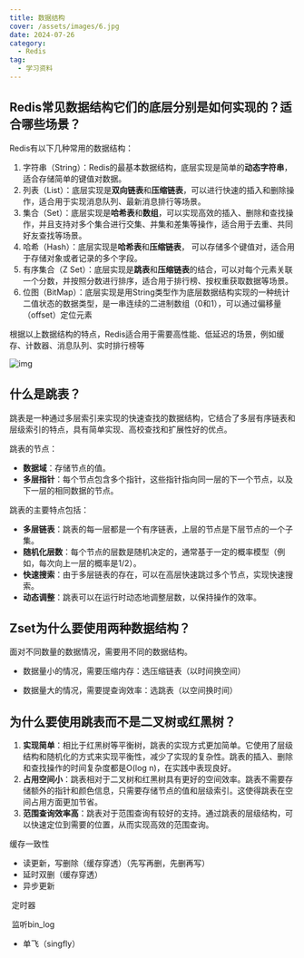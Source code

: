 ```yaml
---
title: 数据结构
cover: /assets/images/6.jpg
date: 2024-07-26
category:
  - Redis
tag:
  - 学习资料
---
```


<!-- more -->
## Redis常见数据结构它们的底层分别是如何实现的？适合哪些场景？

Redis有以下几种常用的数据结构：

1. 字符串（String）：Redis的最基本数据结构，底层实现是简单的**动态字符串**，适合存储简单的键值对数据。
2. 列表（List）：底层实现是**双向链表**和**压缩链表**，可以进行快速的插入和删除操作，适合用于实现消息队列、最新消息排行等场景。
3. 集合（Set）：底层实现是**哈希表**和**数组**，可以实现高效的插入、删除和查找操作，并且支持对多个集合进行交集、并集和差集等操作，适合用于去重、共同好友查找等场景。
4. 哈希（Hash）：底层实现是**哈希表**和**压缩链表**， 可以存储多个键值对，适合用于存储对象或者记录的多个字段。
5. 有序集合（Z Set）：底层实现是**跳表**和**压缩链表**的结合，可以对每个元素关联一个分数，并按照分数进行排序，适合用于排行榜、按权重获取数据等场景。
6. 位图（BitMap）：底层实现是用String类型作为底层数据结构实现的一种统计二值状态的数据类型，是一串连续的二进制数组（0和1），可以通过偏移量（offset）定位元素

根据以上数据结构的特点，Redis适合用于需要高性能、低延迟的场景，例如缓存、计数器、消息队列、实时排行榜等

![img](\assets\9fa26a74965efbf0f56b707a03bb9b7f-20230309232459468.png)

## 什么是跳表？

​	跳表是一种通过多层索引来实现的快速查找的数据结构，它结合了多层有序链表和层级索引的特点，具有简单实现、高校查找和扩展性好的优点。

跳表的节点：

- **数据域**：存储节点的值。
- **多层指针**：每个节点包含多个指针，这些指针指向同一层的下一个节点，以及下一层的相同数据的节点。

跳表的主要特点包括：

- **多层链表**：跳表的每一层都是一个有序链表，上层的节点是下层节点的一个子集。
- **随机化层数**：每个节点的层数是随机决定的，通常基于一定的概率模型（例如，每次向上一层的概率是1/2）。
- **快速搜索**：由于多层链表的存在，可以在高层快速跳过多个节点，实现快速搜索。
- **动态调整**：跳表可以在运行时动态地调整层数，以保持操作的效率。

## Zset为什么要使用两种数据结构？

面对不同数量的数据情况，需要用不同的数据结构。

- 数据量小的情况，需要压缩内存：选压缩链表（以时间换空间）

- 数据量大的情况，需要提查询效率：选跳表（以空间换时间）

## 为什么要使用跳表而不是二叉树或红黑树？

1. **实现简单**：相比于红黑树等平衡树，跳表的实现方式更加简单。它使用了层级结构和随机化的方式来实现平衡性，减少了实现的复杂性。跳表的插入、删除和查找操作的时间复杂度都是O(log n)，在实践中表现良好。
2. **占用空间小**：跳表相对于二叉树和红黑树具有更好的空间效率。跳表不需要存储额外的指针和颜色信息，只需要存储节点的值和层级索引。这使得跳表在空间占用方面更加节省。
3. **范围查询效率高**：跳表对于范围查询有较好的支持。通过跳表的层级结构，可以快速定位到需要的位置，从而实现高效的范围查询。





















































缓存一致性

- 读更新，写删除（缓存穿透）（先写再删，先删再写）
- 延时双删（缓存穿透）
- 异步更新

​	定时器

​	监听bin_log

- 单飞（singfly）



